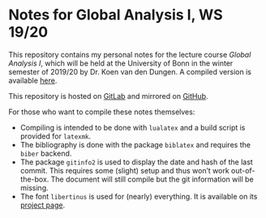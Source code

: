 # Notes for Global Analysis I, WS 19/20

This repository contains my personal notes for the lecture course *Global Analysis I*, which will be held at the University of Bonn in the winter semester of 2019/20 by Dr. Koen van den Dungen.
A compiled version is available [here][1].

This repository is hosted on [GitLab][2] and mirrored on [GitHub][3].

For those who want to compile these notes themselves:
- Compiling is intended to be done with `lualatex` and a build script is provided for `latexmk`.
- The bibliography is done with the package `biblatex` and requires the `biber` backend.
- The package `gitinfo2` is used to display the date and hash of the last commit.
  This requires some (slight) setup and thus won’t work out-of-the-box.
  The document will still compile but the git information will be missing.
- The font `libertinus` is used for (nearly) everything.
  It is available on its [project page][4].

[1]: https://cionx.gitlab.io/global-analysis-1-notes-ws-19-20/global_analysis_1_notes.pdf
[2]: https://gitlab.com/cionx/global-analysis-1-notes-ws-19-20
[3]: https://github.com/cionx/global-analysis-1-notes-ws-19-20
[4]: https://github.com/alif-type/libertinus
